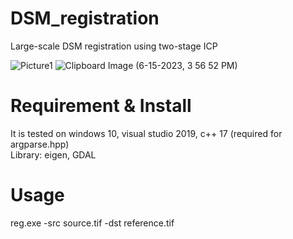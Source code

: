 # DSM_registration
Large-scale DSM registration using two-stage ICP 

![Picture1](https://github.com/Ggs1mida/DSM_registration/assets/32317924/66703956-d501-4873-b82c-c7c5ae0ba753)
![Clipboard Image (6-15-2023, 3 56 52 PM)](https://github.com/Ggs1mida/DSM_registration/assets/32317924/dedefeab-5ac2-418f-937c-104ecdbaf1ee)

# Requirement & Install
It is tested on windows 10, visual studio 2019, c++ 17 (required for argparse.hpp)  
Library: eigen, GDAL

# Usage
reg.exe -src source.tif -dst reference.tif

